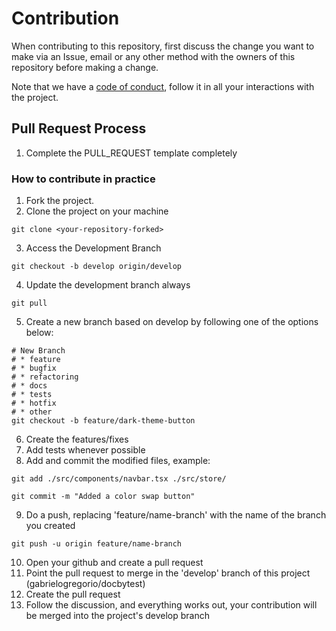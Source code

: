 # Contribution

When contributing to this repository, first discuss the change you want to make via an Issue,
email or any other method with the owners of this repository before making a change.

Note that we have a [code of conduct](CODE-OF-CONDUCT.md), follow it in all your interactions with the project.

## Pull Request Process

1.  Complete the PULL_REQUEST template completely

### How to contribute in practice

1.  Fork the project.
2.  Clone the project on your machine

```shell
git clone <your-repository-forked>
```

3.  Access the Development Branch

```shell
git checkout -b develop origin/develop
```

4.  Update the development branch always

```shell
git pull
```

5.  Create a new branch based on develop by following one of the options below:

```shell
# New Branch
# * feature
# * bugfix
# * refactoring
# * docs
# * tests
# * hotfix
# * other
git checkout -b feature/dark-theme-button
```

6.  Create the features/fixes
7.  Add tests whenever possible
8.  Add and commit the modified files, example:

```shell
git add ./src/components/navbar.tsx ./src/store/

git commit -m "Added a color swap button"
```

9.  Do a push, replacing 'feature/name-branch' with the name of the branch you created

```shell
git push -u origin feature/name-branch
```

10. Open your github and create a pull request
11. Point the pull request to merge in the 'develop' branch of this project (gabrielogregorio/docbytest)
12. Create the pull request
13. Follow the discussion, and everything works out, your contribution will be merged into the project's develop branch
